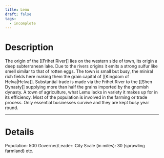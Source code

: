 ```yaml
---
title: Lemu
draft: false
tags:
  - incomplete
---
```

# Description
The origin of the [[Frihet River]] lies on the western side of town, its origin a deep subterranean lake. Due to the rivers origins it emits a strong sulfur like smell similar to that of rotten eggs. The town is small but busy, the miniral rich fields here making them the grain capital of [[Kingdom of Helva|Helva]]. Substantial trade is made via the Frihet River to the [[Shen Dynasty]] supplying more than half the grains imported by the gnomish dynasty. 
A town of agriculture, what Lemu lacks in variety it makes up for in its efficiency. Most of the population is involved in the farming or trade process. Only essential businesses survive and they are kept busy year round.

---
# Details
Population: 500 
Governer/Leader:
City Scale (in miles): 30 (sprawling farmland)
etc.